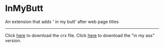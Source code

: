 # InMyButt
An extension that adds ' in my butt' after web page titles

---

Click <a href="https://raw.githubusercontent.com/wiiliam/InMyButt/master/InMyButt.crx">here</a> to download the crx file.
Click <a href="https://raw.githubusercontent.com/wiiliam/InMyButt/master/InMyAss.crx">here</a> to download the "in my ass" version.
